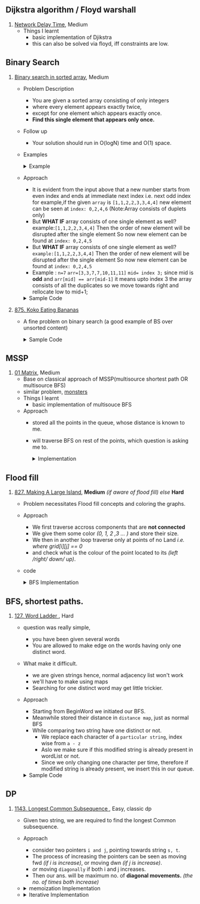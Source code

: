 ##  Dijkstra algorithm / Floyd warshall
1. [Network Delay Time](https://leetcode.com/problems/network-delay-time/), Medium
    - Things I learnt
      - basic implementation of Djikstra
      - this can also be solved via floyd, iff constraints are low. 

## Binary Search
1. [Binary search in sorted array](https://leetcode.com/problems/single-element-in-a-sorted-array/), Medium
    - Problem Description
      - You are given a sorted array consisting of only integers 
      - where every element appears exactly twice, 
      - except for one element which appears exactly once. 
      - **Find this single element that appears only once.**
    - Follow up
      - Your solution should run in O(logN) time and O(1) space.
    - Examples
       <details> 
        <summary>Example </summary>

        Input: nums = [3,3,7,7,10,11,11] <br>
        Output: 10
      </details>
    - Approach
      - It is evident from the input above that a new number starts from even index and ends at immediate next index i.e. next odd index
for example,if the given `array` is `[1,1,2,2,3,3,4,4]`
new element can be seen at `index: 0,2,4,6`
(Note:Array consists of duplets only)
      - But **WHAT IF** array consists of one single element as well?
example:`[1,1,2,2,3,4,4]`
Then the order of new element will be disrupted after the single element
So now new element can be found at `index: 0,2,4,5`
      - But **WHAT IF** array consists of one single element as well?
`example:[1,1,2,2,3,4,4]`
Then the order of new element will be disrupted after the single element
So now new element can be found at `index: 0,2,4,5`
      - Example : `n=7`
`arr=[3,3,7,7,10,11,11]`
`mid= index 3;`
since mid is **odd** and `arr[mid] == arr[mid-1]` it means upto index 3 the array consists of all the duplicates so we move towards right and rellocate low to mid+1;
       
      <details>
      <summary>Sample Code</summary>

        ```cpp
        int singleNonDuplicate(vector<int> &nums) {
            int low, mid, high, prev, next, n = nums.size();
            low = 0;
            high = nums.size() - 1;
            if (nums.size() == 1)
                return nums[0];
            while (low <= high) {
                mid = low + (high - low) / 2;
                prev = (mid + n - 1) % n;
                next = (mid + 1) % n;
      
                /* if(prev element!=curr element & next element != curr element then it is unique) */ 
                if (nums[mid] != nums[prev] && nums[mid] != nums[next]) // 
                    return nums[mid];
                else if (mid % 2 == 1 && nums[mid] == nums[prev] || mid % 2 == 0 && nums[mid] == nums[next])
                    low = mid + 1;
                else if (mid % 2 == 0 && nums[mid] == nums[prev] || mid % 2 == 1 && nums[mid] == nums[next])
                    high = mid - 1;
            }
            return -1;
        }


        ```
     </details>



2. [875. Koko Eating Bananas](https://leetcode.com/problems/koko-eating-bananas/)
    
    - A fine problem on binary search (a good example of BS over unsorted content)
      
      <details>
      <summary>Sample Code</summary>

        ```cpp
        class Solution {
        public:
            int minEatingSpeed(vector<int>& piles, int h) {
                // consider this as a sequence of ( possible[0] , possible[1] , possible[2] , possible[3] , ..)
                // then for values it will look something like (false, false , false , . .. true,true true)
                // intuition is that if any x is a possible answer it is guaranteed that x+1, x+2 .. will also be an answer
                
                int high = *max_element(piles.begin(),piles.end());
                int low = 1;
                
                while(low < high){
                    int mid = low + (high-low)/2;
                    int timeNeeded = 0; 
                    for(auto&x:piles){
                        timeNeeded += (x/mid);
                        if(x%mid) timeNeeded++;
                    }
                    if(timeNeeded > h)
                        low = mid + 1;
                    else high = mid;
                }
                return low;
                
            }
        };

        ```
     </details>
	
##  MSSP
   1. [01 Matrix](https://leetcode.com/problems/01-matrix/), Medium
       - Base on classical approach of MSSP(multisource shortest path OR multisource BFS)
       - similar problem, [monsters](https://cses.fi/problemset/task/1194)
       - Things I learnt
           - basic implementation of multisouce BFS
       - Approach 
         - stored all the points in the queue, whose distance is known to me. 
         - will traverse BFS on rest of the points, which question is asking me to.
            <details>
            <summary>Implementation</summary>

            ```cpp
            
            int dr[] = {-1, 1, 0, 0}; 
            int dc[] = {0, 0, -1, 1};
            class Solution {
                public:
                vector<vector<int>> updateMatrix(vector<vector<int>>& mat) {
                    int n = mat.size();
                    int m = mat[0].size();
                    vector<vector<int>> dist(n, vector<int>(m, 1e9));
                    vector<vector<bool>> used(n, vector<bool>(m, false));
                    queue<pair<int, int>> qu;
            
                    for (int i = 0; i < n; i++)
                        for (int j = 0; j < m; j++)
                            if (mat[i][j] == 0) {
                                qu.push({i, j});
                                dist[i][j] = 0;
                                used[i][j] = true;
                            }
            
                    while (!qu.empty()) {
                        auto [r, c] = qu.front();
                        qu.pop();
            
                        for (int i = 0; i < 4; i++) {
                            int rr = dr[i] + r;
                            int cc = dc[i] + c;
            
                            if (rr < 0 or cc < 0 or rr >= n or cc >= m or used[rr][cc])
                                continue;
            
                            used[rr][cc] = true;
                            qu.push({rr, cc});
            
                            dist[rr][cc] = dist[r][c] + 1;
                        }
                    }
                    return dist;
                }
            };
            
            
            ```
            </details>
         
## Flood fill
1. [827. Making A Large Island](https://leetcode.com/problems/making-a-large-island/), **Medium** *(if aware of flood fill) else* **Hard**
    - Problem necessitates Flood fill concepts and coloring the graphs.
    - Approach 
      - We first traverse accross components that are **not connected**
      - We give them some color *(0, 1, 2 ,3 ... )* and store their size.
      - We then in another loop traverse only at points of no Land *i.e. where grid[i][j] == 0*
      - and check what is the colour of the point located to its *(left /right/ down/ up)*.
    - code

      <details>
      <summary>BFS Implementation</summary>

        ```cpp
      
        int dr[] = {1, -1, 0, 0};
        int dc[] = {0, 0, -1, 1};
        int largestIsland(vector<vector<int>> &grid) {
        int n = grid.size();
        int m = grid[0].size();
        
        vector<vector<int>> used(n, vector<int>(m, false));
        queue<pair<int, int>> qu;
        map<int, int> mp;
        
        int color = 1;
        mp[0] = 0;
        int ans = 0;
        
        for (int i = 0; i < n; i++) {
            for (int j = 0; j < m; j++) {
                if (grid[i][j] == 1 and !used[i][j]) {
                    int Size = 1;
                    qu.push({i, j});
                    used[i][j] = color;
                    
                    while (!qu.empty()) {
                        auto [r, c] = qu.front();
                        qu.pop();
                        
                        for (int k = 0; k < 4; k++) {
                            int rr = r + dr[k];
                            int cc = c + dc[k];
                            
                            if (rr < 0 or cc < 0 or rr >= n or cc >= n or used[rr][cc] or grid[rr][cc] != 1)
                                continue;
                            qu.push({rr, cc});
                            used[rr][cc] = color;
                            Size++;
                        }
                    }
                    ans = max(ans, Size);
                    mp[color] = Size;
                    color++;
                }
            }
        }
        
        for (int i = 0; i < n; i++) {
            for (int j = 0; j < m; j++) {
                if (grid[i][j] == 0) {
                    int sum = 0;
                    map<int, bool> usedColor;
                    for (int k = 0; k < 4; k++) {
                        int rr = i + dr[k];
                        int cc = j + dc[k];
                        
                        if (rr < 0 or cc < 0 or rr >= n or cc >= n)
                            continue;
                        int currentColor = used[rr][cc];
                        if (usedColor.count(currentColor))
                            continue;
                        
                        sum += (mp[currentColor]);
                        if (currentColor != 0) {
                            usedColor[currentColor] = true;
                        }
                    }
                    ans = max(ans, sum + 1);
                }
            }
        }
        return ans;

        ```
     </details>
##  BFS, shortest paths.
1. [127. Word Ladder ](https://leetcode.com/problems/word-ladder/), Hard
    - question was really simple,
        - you have been given several words
        - You are allowed to make edge on the words having only one distinct word.
    - What make it difficult.
      - we are given strings hence, normal adjacency list won't work 
      - we'll have to make using maps
      - Searching for one distinct word may get little trickier.
    - Approach
      - Starting from BeginWord we initiated our BFS. 
      - Meanwhile stored their distance in `distance map`, just as normal BFS
      - While comparing two string have one distinct or not.
        - We replace each character of a `particular string`, index wise from `a - z`
        - Aslo we make sure if this modified string is already present in wordList or not. 
        - Since we only changing one character per time, therefore if modified string is already present, we insert this in our queue.
      <details>
      <summary>Sample Code</summary>

        ```cpp
        int ladderLength(string beginWord, string endWord, vector<string> &s) {
            queue<string> que;
            que.push(beginWord);
            
            unordered_map<string, int> distance;
            unordered_set<string> wordListsSet;
            
            /* so that searching string can be easier */
            for (const auto &i : s)
                wordListsSet.insert(i);
            
            distance[beginWord] = 1;
            
            while (!que.empty()) {
                auto u = que.front();
                que.pop();
                
               /* replaced each character index wise in string  */
               /* and checked if that modified string is present in the set or not */
               for (int j = 0; j < u.size(); j++) {
                   auto temp = u;
                   for (char ch = 'a'; ch <= 'z'; ch++) {
                       temp[j] = ch;
                       if (distance.count(temp))
                           continue;
                       if (wordListsSet.find(temp) != wordListsSet.end()) {
                           que.push(temp);
                           distance[temp] = distance[u] + 1;
                           
                           if (temp == endWord)
                               return distance[temp];
                       }
                   }
               }
            }
            return distance[endWord];
        }



        ```
     </details>
    
## DP
1. [1143. Longest Common Subsequence ](https://leetcode.com/problems/longest-common-subsequence/), Easy, classic dp
    - Given two string, we are required to find the longest Common subsequence.
    - Approach
        - consider two pointers `i and j`, pointing towards string `s, t`.
        - The process of increasing the pointers can be seen as moving fwd *(if i is increase)*, or moving dwn *(if j is increase)*.
        - *or* moving `diagonally` if both i and j increases. 
        - Then our ans. will be maximum no. of **diagonal movements.** *(the no. of times both increase)*

   - <details>
     <summary> memoization Implementation</summary>

       ```cpp
       /* Pay attention to the base cases. */
     
       class Solution {
       public:
       std ::vector<std ::vector<int>> memo;
       int n, m;
       string s, t;
       
       int dp(int i, int j) {
       /* Don't something like -INFINITY, it should be 0. */
       /* This being 0 means that we atleast paid visit to beginning of memo */
       /* Essential for adding up one to diagonal elements. */
       
           if (i < 1 or j < 1)
             return 0;
       
           int &ans = memo[i][j];
       
           if (ans != -1)
             return ans;
       
           if (s[i - 1] == t[j - 1]) {
             ans = max(dp(i - 1, j - 1) + 1, ans);
           } else
             ans = max(dp(i - 1, j), dp(i, j - 1));
       
           return ans;
       }
       
       int longestCommonSubsequence(string s, string t) {
           n = s.size(), m = t.size();
     
           this->s = s;
           this->t = t;
       
           memo = vvi(n + 1, vi(m + 1, -1));
           int ans = dp(n, m);
       
           if (ans == -1)
             return 0;
           return ans;
       }

       ```
     </details>
   - <details>
     <summary>Iterative Implementation</summary>

        ```cpp
        int longestCommonSubsequence(string s, string t) {
            int n = s.size(); 
            int m = t.size();
            int dp[n + 1][m + 1];
            
            for (int i = 0; i <= n; i++) {
                for (int j = 0; j <= m; j++) {
                    if (i == 0 or j == 0) dp[i][j] = 0;
                    else if (s[i - 1] == t[j - 1])  dp[i][j] = dp[i - 1][j - 1] + 1;
                    else dp[i][j] = max(dp[i][j-  1], dp[i - 1][j]);
                }
            }
            return dp[n][m];
        }

        ```
     </details>
